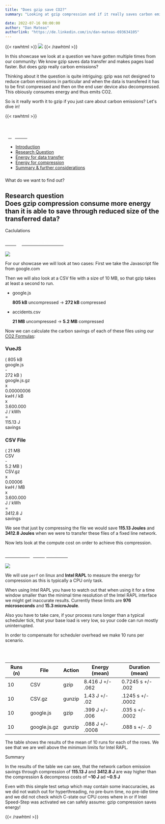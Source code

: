 ```yaml
---
title: "Does gzip save CO2?"
summary: "Looking at gzip compression and if it really saves carbon emissions"

date: 2022-07-16 08:00:00
author: "Dan Mateas"
authorlink: "https://de.linkedin.com/in/dan-mateas-693634105"
---
```


{{< rawhtml >}}
    <img class="ui small floated right rounded bordered image" src="/img/showcases/gzip.webp">
{{< /rawhtml >}}

In this showcase we look at a question we have gotten multiple times from our community: We know gzip saves data transfer and makes pages load faster. But does gzip really carbon emissions?


Thinking about it the question is quite intriguing: gzip was not designed to reduce carbon emissions in particular and when the data is transfered it has to be first compressed and then on the end user device also decompressed. This obiously consumes energy and thus emits CO2.

So is it really worth it to gzip if you just care about carbon emissions? Let's dive in!
                    
{{< rawhtml >}}
            </div>
         </div>
    </section><!-- end about -->
    <section class="single-page bg-two">
        <div class="section-two" style="padding: 10px;">
            <div class="data-content-one">
            <div class="ui segment raised">
                <div class="header">
                    <a class="ui red ribbon label" href="#">
                        <h3 style="color: #fff;">Agenda</h3>
                    </a>
                </div>
                <ul class="ui list">
                    <li class="item">
                        <i class="right triangle icon"></i>
                        <div class="content">
                            <div class="header">
                                <a href="#introduction">Introduction</a>
                            </div>
                        </div>
                    </li>
                        <li class="item">
                            <i class="right triangle icon"></i>
                            <div class="content">
                                <div class="header">
                                    <a href="#research-question">Research Question</a>
                                </div>
                            </div>
                        </li>
                        <li class="item">
                            <i class="right triangle icon"></i>
                            <div class="content">
                                <div class="header">
                                    <a href="#energy-data-transfer">Energy for data transfer</a>
                                </div>
                            </div>
                        </li>
                        <li class="item">
                            <i class="right triangle icon"></i>
                            <div class="content">
                                <div class="header">
                                    <a href="#energy-for-compression">Energy for compression</a>
                                </div>
                            </div>
                        </li>
                        <li class="item">
                            <i class="right triangle icon"></i>
                            <div class="content">
                                <div class="header">
                                    <a href="#summary">Summary & further considerations</a>
                                </div>
                            </div>
                        </li>
                    </ul>
                </div>
            </div>
         </div>
    </section><!-- end about -->
    <section class="single-page bg-one">
        <div class="section-two">
            <div class="title-one">What do we want to find out?</div>
            <div class="separator"><div class="line line-1"></div></div>
            <div class="data-content-one">
                <div class="ui segment inverted" id="research-question">
                    <h2 class="ui header">
                        <i class="graduation cap icon"></i>
                        <div class="content">
                            Research question
                            <div class="sub header">Does gzip compression consume more energy than it is able to save through reduced size of the transferred data?</div>
                        </div>
                    </h2>
                </div>
            </div>
         </div>
    </section><!-- end about -->
    <section class="single-page bg-two">
        <div class="section-two">
            <div class="title-two">Caclulations</div>
            <div class="separator"><div class="line line-1"></div></div>
            <div class="data-content-one">
                <div class="ui segment" id="energy-data-transfer">
                    <div class="header">
                        <a class="ui blue ribbon label" href="#energy-data-transfer">
                            <h3 style="color: #fff;">Energy for data transfer</h3>
                        </a>
                    </div>
                    <img class="ui medium floated right rounded bordered image" src="/img/showcases/gzip-files-compression.webp">
                    <p>For our showcase we will look at two cases: First we take the Javascript file from google.com</p>
                    <p>Then we will also look at a CSV file with a size of 10 MB, so that gzip takes at least a second to run.</p>
                    <ul class="ui large divided list">
                        <li class="item">
                            <i class="right triangle icon"></i>
                            <div class="content">
                                <div class="header">google.js</div>
                                <p><strong>805 kB</strong> uncompressed -> <strong>272 kB</strong> compressed</p>
                            </div>
                        </li>
                        <li class="item">
                            <i class="right triangle icon"></i>
                            <div class="content">
                                <div class="header">accidents.csv</div>
                                <p><strong>21 MB</strong> uncompressed -> <strong>5.2 MB</strong> compressed</p>
                            </div>
                        </li>
                    </ul>
                    <p>Now we can calculate the carbon savings of each of these files using our <a href="/co2-formulas">CO2 Formulas</a>:</p>
                    <h3>VueJS</h3>
                    <div class="ui ten mini statistics">
                        <div class="statistic">
                            <div class="value">( 805 kB</div>
                            <div class="label">google.js</div>
                        </div>
                        <div class="statistic gc-stats-multiply"><div class="value">-</div></div>
                        <div class="statistic">
                            <div class="value">272 kB )</div>
                            <div class="label">google.js.gz</div>
                        </div>
                        <div class="statistic gc-stats-multiply"><div class="value">x</div></div>
                        <div class="statistic">
                            <div class="value">0.00000006</div>
                            <div class="label">kwH / kB</div>
                        </div>
                        <div class="statistic gc-stats-multiply"><div class="value">x</div></div>
                        <div class="statistic">
                            <div class="value">3.600.000</div>
                            <div class="label">J / kWh</div>
                        </div>
                        <div class="statistic gc-stats-multiply"><div class="value">=</div></div>
                        <div class="statistic">
                            <div class="value">115.13 J</div>
                            <div class="label">savings</div>
                        </div>
                    </div>
                    <h3>CSV File</h3>
                    <div class="ui ten mini statistics">
                        <div class="statistic">
                            <div class="value">( 21 MB</div>
                            <div class="label">CSV</div>
                        </div>
                        <div class="statistic gc-stats-multiply"><div class="value">-</div></div>
                        <div class="statistic">
                            <div class="value">5.2 MB )</div>
                            <div class="label">CSV.gz</div>
                        </div>
                        <div class="statistic gc-stats-multiply"><div class="value">x</div></div>
                        <div class="statistic">
                            <div class="value">0.00006</div>
                            <div class="label">kwH / MB</div>
                        </div>
                        <div class="statistic gc-stats-multiply"><div class="value">x</div></div>
                        <div class="statistic">
                            <div class="value">3.600.000</div>
                            <div class="label">J / kWh</div>
                        </div>
                        <div class="statistic gc-stats-multiply"><div class="value">=</div></div>
                        <div class="statistic">
                            <div class="value">3412.8 J</div>
                            <div class="label">savings</div>
                        </div>
                    </div>
                    <p>We see that just by compressing the file we would save <strong>115.13 Joules</strong> and <strong>3412.8 Joules</strong> when we were to transfer these files of a fixed line network.</p>
                    <p>Now lets look at the compute cost on order to achieve this compression.</p>
                </div>
                <div class="ui segment" id="energy-for-compression">
                    <div class="header">
                        <a class="ui orange ribbon label" href="#energy-for-compression">
                            <h3 style="color: #fff;">Caclulating compute cost</h3>
                        </a>
                    </div>
                    <img class="ui large floated right rounded bordered image" src="/img/showcases/perf-call-gzip.webp">                    
                    <p>We will use <code>perf</code> on linux and <strong>Intel RAPL</strong> to measure the energy for compression as this is typically a CPU only task.</p>
                    <p>When using Intel RAPL you have to watch out that when using it for a time window smaller than the minimal time resolution of the Intel RAPL interface we might get inaccurate results. Currently these limits are <strong>976 microseconds</strong> and <strong>15.3 microJoule</strong>.</p>
                    <p>Also you have to take care, if your process runs longer than a typical scheduler tick, that your 
                    base load is very low, so your code can run mostly uninterrupted.</p>
                    <p>In order to compensate for scheduler overhead we make 10 runs per scenario.</p>
                    <table class="ui sortable celled striped table" id="table">
                        <thead>
                            <tr>
                                <th>Runs (n)</th>
                                <th>File</th>
                                <th>Action</th>
                                <th>Energy (mean)</th>
                                <th>Duration (mean)</th>
                            </tr>
                        </thead>
                        <tbody id="projects-table">
                            <tr>
                                <td>10</td>
                                <td>CSV</td>
                                <td>gzip</td>
                                <td>8.416 J +/- .062</td>
                                <td>0.7245 s +/- .002</td>
                            </tr>
                            <tr>
                                <td>10</td>
                                <td>CSV.gz</td>
                                <td>gunzip</td>
                                <td>1.43 J +/- .02</td>
                                <td>.1245 s +/- .0002</td>
                            </tr>
                            <tr>
                                <td>10</td>
                                <td>google.js</td>
                                <td>gzip</td>
                                <td>.399 J +/- .006</td>
                                <td>.035 s +/- .0002</td>
                            </tr>
                            <tr>
                                <td>10</td>
                                <td>google.js.gz</td>
                                <td>gunzip</td>
                                <td>.088 J +/- .0008</td>
                                <td>.088 s +/- .0</td>
                            </tr>                            
                        </tbody>                        
                    </table>
                    <p>The table shows the results of the mean of 10 runs for each of the rows. We see that we are well above the minimum limits for Intel RAPL.</p>
                </div>
            </div>
         </div>
    </section><!-- end about -->
    <section class="single-page bg-one" id="summary">
        <div class="section-two">
            <div class="title-one">Summary</div>
            <div class="separator"><div class="line line-1"></div></div>
            <div class="data-content-one">
                <p>In the results of the table we can see, that the network carbon emission savings through compression of <strong>115.13 J</strong> and  <strong>3412.8 J</strong> are way higher than the compression & decompress costs of <strong>~10 J</strong> ad <strong>~0.5 J</strong></p>
                <p>Even with this simple test setup which may contain some inaccuracies, as we did not watch out for hyperthreading, no pre-burn time, no pre-idle time and we did not check which C-state our CPU cores where in or if Intel Speed-Step was activated we can safely assume: gzip compression saves energy!</p>
{{< /rawhtml >}}
